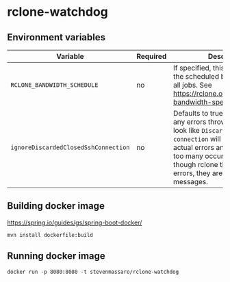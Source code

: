 # rclone-watchdog

## Environment variables

|Variable|Required|Description|
|---|---|---|
|`RCLONE_BANDWIDTH_SCHEDULE`|no|If specified, this will be used as the scheduled bandwidth limit for all jobs. See https://rclone.org/docs/#bwlimit-bandwidth-spec|
|`ignoreDiscardedClosedSshConnection`|no|Defaults to true, if set to false, any errors thrown by rclone that look like `Discarding closed SSH connection` will be thrown as actual errors and will kill the job if too many occur. It appears that though rclone throws these as errors, they are really debug messages.|

## Building docker image
https://spring.io/guides/gs/spring-boot-docker/
```
mvn install dockerfile:build
```

## Running docker image
```
docker run -p 8080:8080 -t stevenmassaro/rclone-watchdog
```